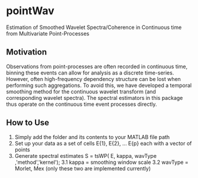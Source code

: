 # pointWav
Estimation of Smoothed Wavelet Spectra/Coherence in Continuous time from Multivariate Point-Processes

## Motivation

Observations from point-processes are often recorded in continuous time, binning these events can allow for analysis as a 
discrete time-series. However, often high-frequency dependency structure can be lost when performing such aggregations. To avoid
this, we have developed a temporal smoothing method for the continuous wavelet transform (and corresponding wavelet spectra).
The spectral estimators in this package thus operate on the continuous time event processes directly.

## How to Use

1. Simply add the folder and its contents to your MATLAB file path
2. Set up your data as a set of cells E{1}, E{2}, ... E{p} each with a vector of points
3. Generate spectral estimates S = tsWP( E, kappa, wavType ,'method','kernel');
3.1 kappa =  smoothing window scale
3.2  wavType = Morlet, Mex (only these two are implemented currently)
